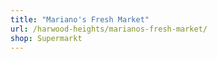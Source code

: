 ```yaml
---
title: "Mariano's Fresh Market"
url: /harwood-heights/marianos-fresh-market/
shop: Supermarkt
---
```

